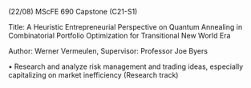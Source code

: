 (22/08) MScFE 690 Capstone (C21-S1)

Title: A Heuristic Entrepreneurial Perspective on Quantum Annealing in Combinatorial Portfolio Optimization for Transitional New World Era

Author: Werner Vermeulen, Supervisor: Professor Joe Byers
 
• Research and analyze risk management and trading ideas, especially capitalizing on market inefficiency (Research track)

